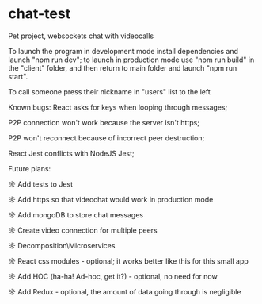 # chat-test

Pet project, websockets chat with videocalls


To launch the program in development mode install dependencies and launch "npm run dev"; to launch in production mode use "npm run build" in the "client" folder, and then return to main folder and launch "npm run start".

To call someone press their nickname in "users" list to the left



Known bugs:
React asks for keys when looping through messages;

P2P connection won't work because the server isn't https;

P2P won't reconnect because of incorrect peer destruction;

React Jest conflicts with NodeJS Jest;


Future plans:

☼ Add tests to Jest

☼ Add https so that videochat would work in production mode

☼ Add mongoDB to store chat messages

☼ Create video connection for multiple peers

☼ Decomposition\Microservices

☼ React css modules - optional; it works better like this for this small app

☼ Add HOC (ha-ha! Ad-hoc, get it?) - optional, no need for now

☼ Add Redux  - optional, the amount of data going through is negligible

